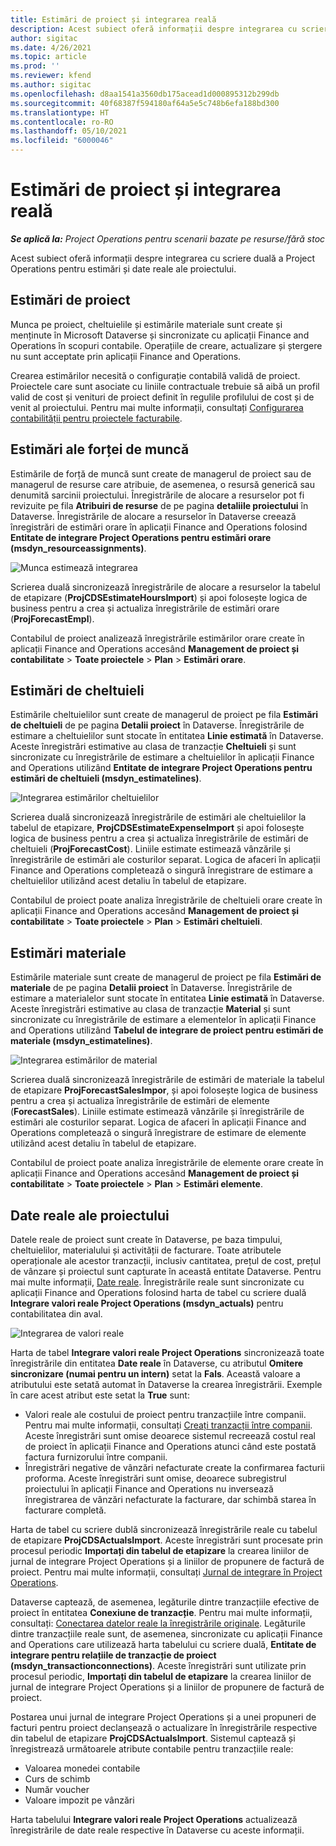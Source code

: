 ```yaml
---
title: Estimări de proiect și integrarea reală
description: Acest subiect oferă informații despre integrarea cu scriere duală a Project Operations pentru estimări și date reale ale proiectului.
author: sigitac
ms.date: 4/26/2021
ms.topic: article
ms.prod: ''
ms.reviewer: kfend
ms.author: sigitac
ms.openlocfilehash: d8aa1541a3560db175acead1d000895312b299db
ms.sourcegitcommit: 40f68387f594180af64a5e5c748b6efa188bd300
ms.translationtype: HT
ms.contentlocale: ro-RO
ms.lasthandoff: 05/10/2021
ms.locfileid: "6000046"
---
```

# <a name="project-estimates-and-actuals-integration"></a>Estimări de proiect și integrarea reală

_**Se aplică la:** Project Operations pentru scenarii bazate pe resurse/fără stoc_

Acest subiect oferă informații despre integrarea cu scriere duală a Project Operations pentru estimări și date reale ale proiectului.

## <a name="project-estimates"></a>Estimări de proiect

Munca pe proiect, cheltuielile și estimările materiale sunt create și menținute în Microsoft Dataverse și sincronizate cu aplicații Finance and Operations în scopuri contabile. Operațiile de creare, actualizare și ștergere nu sunt acceptate prin aplicații Finance and Operations.

Crearea estimărilor necesită o configurație contabilă validă de proiect. Proiectele care sunt asociate cu liniile contractuale trebuie să aibă un profil valid de cost și venituri de proiect definit în regulile profilului de cost și de venit al proiectului. Pentru mai multe informații, consultați [Configurarea contabilității pentru proiectele facturabile](../project-accounting/configure-accounting-billable-projects.md#configure-project-cost-and-revenue-profile-rules).

## <a name="labor-estimates"></a>Estimări ale forței de muncă

Estimările de forță de muncă sunt create de managerul de proiect sau de managerul de resurse care atribuie, de asemenea, o resursă generică sau denumită sarcinii proiectului. Înregistrările de alocare a resurselor pot fi revizuite pe fila **Atribuiri de resurse** de pe pagina **detaliile proiectului** în Dataverse. Înregistrările de alocare a resurselor în Dataverse creează înregistrări de estimări orare în aplicații Finance and Operations folosind **Entitate de integrare Project Operations pentru estimări orare (msdyn\_resourceassignments)**.

   ![Munca estimează integrarea](./Media/DW4LaborEstimates.png)

Scrierea duală sincronizează înregistrările de alocare a resurselor la tabelul de etapizare (**ProjCDSEstimateHoursImport**) și apoi folosește logica de business pentru a crea și actualiza înregistrările de estimări orare (**ProjForecastEmpl**).

Contabilul de proiect analizează înregistrările estimărilor orare create în aplicații Finance and Operations accesând **Management de proiect și contabilitate** > **Toate proiectele** > **Plan** > **Estimări orare**.

## <a name="expense-estimates"></a>Estimări de cheltuieli

Estimările cheltuielilor sunt create de managerul de proiect pe fila **Estimări de cheltuieli** de pe pagina **Detalii proiect** în Dataverse. Înregistrările de estimare a cheltuielilor sunt stocate în entitatea **Linie estimată** în Dataverse. Aceste înregistrări estimative au clasa de tranzacție **Cheltuieli** și sunt sincronizate cu înregistrările de estimare a cheltuielilor în aplicații Finance and Operations utilizând **Entitate de integrare Project Operations pentru estimări de cheltuieli (msdyn\_estimatelines)**.

   ![Integrarea estimărilor cheltuielilor](./Media/DW4ExpenseEstimates.png)

Scrierea duală sincronizează înregistrările de estimări ale cheltuielilor la tabelul de etapizare, **ProjCDSEstimateExpenseImport** și apoi folosește logica de business pentru a crea și actualiza înregistrările de estimări de cheltuieli (**ProjForecastCost**). Liniile estimate estimează vânzările și înregistrările de estimări ale costurilor separat. Logica de afaceri în aplicații Finance and Operations completează o singură înregistrare de estimare a cheltuielilor utilizând acest detaliu în tabelul de etapizare.

Contabilul de proiect poate analiza înregistrările de cheltuieli orare create în aplicații Finance and Operations accesând **Management de proiect și contabilitate** > **Toate proiectele** > **Plan** > **Estimări cheltuieli**.

## <a name="material-estimates"></a>Estimări materiale

Estimările materiale sunt create de managerul de proiect pe fila **Estimări de materiale** de pe pagina **Detalii proiect** în Dataverse. Înregistrările de estimare a materialelor sunt stocate în entitatea **Linie estimată** în Dataverse. Aceste înregistrări estimative au clasa de tranzacție **Material** și sunt sincronizate cu înregistrările de estimare a elementelor în aplicații Finance and Operations utilizând **Tabelul de integrare de proiect pentru estimări de materiale (msdyn\_estimatelines)**.

   ![Integrarea estimărilor de material](./Media/DW4MaterialEstimates.png)

Scrierea duală sincronizează înregistrările de estimări de materiale la tabelul de etapizare **ProjForecastSalesImpor**, și apoi folosește logica de business pentru a crea și actualiza înregistrările de estimări de elemente (**ForecastSales**). Liniile estimate estimează vânzările și înregistrările de estimări ale costurilor separat. Logica de afaceri în aplicații Finance and Operations completează o singură înregistrare de estimare de elemente utilizând acest detaliu în tabelul de etapizare.

Contabilul de proiect poate analiza înregistrările de elemente orare create în aplicații Finance and Operations accesând **Management de proiect și contabilitate** > **Toate proiectele** > **Plan** > **Estimări elemente**.

## <a name="project-actuals"></a>Date reale ale proiectului

Datele reale de proiect sunt create în Dataverse, pe baza timpului, cheltuielilor, materialului și activității de facturare. Toate atributele operaționale ale acestor tranzacții, inclusiv cantitatea, prețul de cost, prețul de vânzare și proiectul sunt capturate în această entitate Dataverse. Pentru mai multe informații, [Date reale](../actuals/actuals-overview.md). Înregistrările reale sunt sincronizate cu aplicații Finance and Operations folosind harta de tabel cu scriere duală **Integrare valori reale Project Operations (msdyn\_actuals)** pentru contabilitatea din aval.

   ![Integrarea de valori reale](./Media/DW4Actuals.png)

Harta de tabel **Integrare valori reale Project Operations** sincronizează toate înregistrările din entitatea **Date reale** în Dataverse, cu atributul **Omitere sincronizare (numai pentru un intern)** setat la **Fals**. Această valoare a atributului este setată automat în Dataverse la crearea înregistrării. Exemple în care acest atribut este setat la **True** sunt:

  - Valori reale ale costului de proiect pentru tranzacțiile între companii. Pentru mai multe informații, consultați [Creați tranzacții între companii](../project-accounting/create-intercompany-transactions.md). Aceste înregistrări sunt omise deoarece sistemul recreează costul real de proiect în aplicații Finance and Operations atunci când este postată factura furnizorului între companii.
  - Înregistrări negative de vânzări nefacturate create la confirmarea facturii proforma. Aceste înregistrări sunt omise, deoarece subregistrul proiectului în aplicații Finance and Operations nu inversează înregistrarea de vânzări nefacturate la facturare, dar schimbă starea în facturare completă.

Harta de tabel cu scriere dublă sincronizează înregistrările reale cu tabelul de etapizare **ProjCDSActualsImport**. Aceste înregistrări sunt procesate prin procesul periodic **Importați din tabelul de etapizare** la crearea liniilor de jurnal de integrare Project Operations și a liniilor de propunere de factură de proiect. Pentru mai multe informații, consultați [Jurnal de integrare în Project Operations](../project-accounting/project-operations-integration-journal.md).

Dataverse captează, de asemenea, legăturile dintre tranzacțiile efective de proiect în entitatea **Conexiune de tranzacție**. Pentru mai multe informații, consultați: [Conectarea datelor reale la înregistrările originale](../actuals/linkingactuals.md). Legăturile dintre tranzacțiile reale sunt, de asemenea, sincronizate cu aplicații Finance and Operations care utilizează harta tabelului cu scriere duală, **Entitate de integrare pentru relațiile de tranzacție de proiect (msdyn\_transactionconnections)**. Aceste înregistrări sunt utilizate prin procesul periodic, **Importați din tabelul de etapizare** la crearea liniilor de jurnal de integrare Project Operations și a liniilor de propunere de factură de proiect.

Postarea unui jurnal de integrare Project Operations și a unei propuneri de facturi pentru proiect declanșează o actualizare în înregistrările respective din tabelul de etapizare **ProjCDSActualsImport**. Sistemul captează și înregistrează următoarele atribute contabile pentru tranzacțiile reale:

- Valoarea monedei contabile
- Curs de schimb
- Număr voucher
- Valoare impozit pe vânzări

Harta tabelului **Integrare valori reale Project Operations** actualizează înregistrările de date reale respective în Dataverse cu aceste informații.

